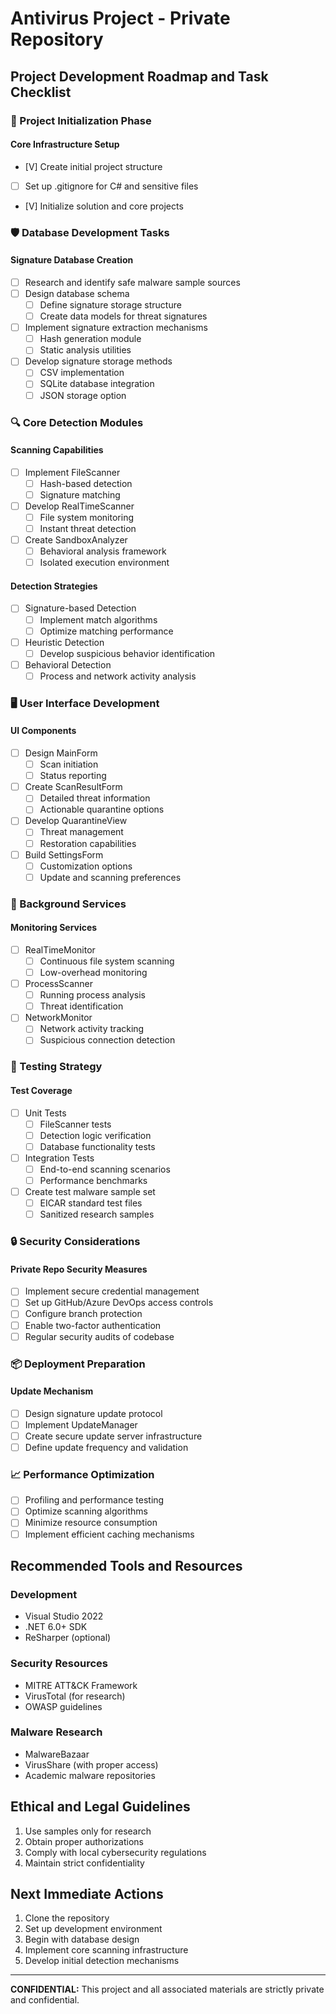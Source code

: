 # Antivirus Project - Private Repository

## Project Development Roadmap and Task Checklist

### 🚀 Project Initialization Phase

#### Core Infrastructure Setup
- [V] Create initial project structure
- [ ] Set up .gitignore for C# and sensitive files
- [V] Initialize solution and core projects

### 🛡️ Database Development Tasks

#### Signature Database Creation
- [ ] Research and identify safe malware sample sources
- [ ] Design database schema
  - [ ] Define signature storage structure
  - [ ] Create data models for threat signatures
- [ ] Implement signature extraction mechanisms
  - [ ] Hash generation module
  - [ ] Static analysis utilities
- [ ] Develop signature storage methods
  - [ ] CSV implementation
  - [ ] SQLite database integration
  - [ ] JSON storage option

### 🔍 Core Detection Modules

#### Scanning Capabilities
- [ ] Implement FileScanner
  - [ ] Hash-based detection
  - [ ] Signature matching
- [ ] Develop RealTimeScanner
  - [ ] File system monitoring
  - [ ] Instant threat detection
- [ ] Create SandboxAnalyzer
  - [ ] Behavioral analysis framework
  - [ ] Isolated execution environment

#### Detection Strategies
- [ ] Signature-based Detection
  - [ ] Implement match algorithms
  - [ ] Optimize matching performance
- [ ] Heuristic Detection
  - [ ] Develop suspicious behavior identification
- [ ] Behavioral Detection
  - [ ] Process and network activity analysis

### 🖥️ User Interface Development

#### UI Components
- [ ] Design MainForm
  - [ ] Scan initiation
  - [ ] Status reporting
- [ ] Create ScanResultForm
  - [ ] Detailed threat information
  - [ ] Actionable quarantine options
- [ ] Develop QuarantineView
  - [ ] Threat management
  - [ ] Restoration capabilities
- [ ] Build SettingsForm
  - [ ] Customization options
  - [ ] Update and scanning preferences

### 🔄 Background Services

#### Monitoring Services
- [ ] RealTimeMonitor
  - [ ] Continuous file system scanning
  - [ ] Low-overhead monitoring
- [ ] ProcessScanner
  - [ ] Running process analysis
  - [ ] Threat identification
- [ ] NetworkMonitor
  - [ ] Network activity tracking
  - [ ] Suspicious connection detection

### 🧪 Testing Strategy

#### Test Coverage
- [ ] Unit Tests
  - [ ] FileScanner tests
  - [ ] Detection logic verification
  - [ ] Database functionality tests
- [ ] Integration Tests
  - [ ] End-to-end scanning scenarios
  - [ ] Performance benchmarks
- [ ] Create test malware sample set
  - [ ] EICAR standard test files
  - [ ] Sanitized research samples

### 🔒 Security Considerations

#### Private Repo Security Measures
- [ ] Implement secure credential management
- [ ] Set up GitHub/Azure DevOps access controls
- [ ] Configure branch protection
- [ ] Enable two-factor authentication
- [ ] Regular security audits of codebase

### 📦 Deployment Preparation

#### Update Mechanism
- [ ] Design signature update protocol
- [ ] Implement UpdateManager
- [ ] Create secure update server infrastructure
- [ ] Define update frequency and validation

### 📈 Performance Optimization

- [ ] Profiling and performance testing
- [ ] Optimize scanning algorithms
- [ ] Minimize resource consumption
- [ ] Implement efficient caching mechanisms

## Recommended Tools and Resources

### Development
- Visual Studio 2022
- .NET 6.0+ SDK
- ReSharper (optional)

### Security Resources
- MITRE ATT&CK Framework
- VirusTotal (for research)
- OWASP guidelines

### Malware Research
- MalwareBazaar
- VirusShare (with proper access)
- Academic malware repositories

## Ethical and Legal Guidelines

1. Use samples only for research
2. Obtain proper authorizations
3. Comply with local cybersecurity regulations
4. Maintain strict confidentiality

## Next Immediate Actions

1. Clone the repository
2. Set up development environment
3. Begin with database design
4. Implement core scanning infrastructure
5. Develop initial detection mechanisms

---

**CONFIDENTIAL:** This project and all associated materials are strictly private and confidential.

